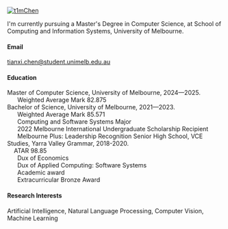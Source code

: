 

[![t1mChen](https://img.shields.io/badge/t1mChen-github-blue?logo=github)](https://github.com/t1mChen)

I'm currently pursuing a Master's Degree in Computer Science, at School of Computing and Information Systems, University of Melbourne.

#### Email
tianxi.chen@student.unimelb.edu.au

#### Education
Master of Computer Science, University of Melbourne, 2024—2025.\
&nbsp;&nbsp;&nbsp;&nbsp;&nbsp;&nbsp;Weighted Average Mark 82.875\
Bachelor of Science, University of Melbourne, 2021—2023.\
&nbsp;&nbsp;&nbsp;&nbsp;&nbsp;&nbsp;Weighted Average Mark 85.571\
&nbsp;&nbsp;&nbsp;&nbsp;&nbsp;&nbsp;Computing and Software Systems Major\
&nbsp;&nbsp;&nbsp;&nbsp;&nbsp;&nbsp;2022 Melbourne International Undergraduate Scholarship Recipient\
&nbsp;&nbsp;&nbsp;&nbsp;&nbsp;&nbsp;Melbourne Plus: Leadership Recognition
Senior High School, VCE Studies, Yarra Valley Grammar, 2018-2020.\
&nbsp;&nbsp;&nbsp;&nbsp;ATAR 98.85\
&nbsp;&nbsp;&nbsp;&nbsp;&nbsp;&nbsp;Dux of Economics\
&nbsp;&nbsp;&nbsp;&nbsp;&nbsp;&nbsp;Dux of Applied Computing: Software Systems\
&nbsp;&nbsp;&nbsp;&nbsp;&nbsp;&nbsp;Academic award\
&nbsp;&nbsp;&nbsp;&nbsp;&nbsp;&nbsp;Extracurricular Bronze Award

#### Research Interests
Artificial Intelligence, Natural Language Processing, Computer Vision, Machine Learning

